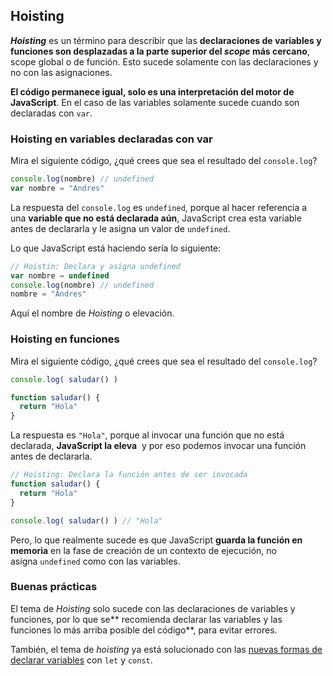 ## ****Hoisting****

***Hoisting*** es un término para describir que las **declaraciones de variables y funciones son desplazadas a la parte superior del *scope* más cercano**, scope global o de función. Esto sucede solamente con las declaraciones y no con las asignaciones.

**El código permanece igual, solo es una interpretación del motor de JavaScript**. En el caso de las variables solamente sucede cuando son declaradas con `var`.

### **Hoisting en variables declaradas con var**

Mira el siguiente código, ¿qué crees que sea el resultado del `console.log`?

```jsx
console.log(nombre) // undefined
var nombre = "Andres"
```

La respuesta del `console.log` es `undefined`, porque al hacer referencia a una **variable que no está declarada aún**, JavaScript crea esta variable antes de declararla y le asigna un valor de `undefined`.

Lo que JavaScript está haciendo sería lo siguiente:

```jsx
// Hoistin: Declara y asigna undefined
var nombre = undefined
console.log(nombre) // undefined
nombre = "Andres"
```

Aquí el nombre de *Hoisting* o elevación.

### **Hoisting en funciones**

Mira el siguiente código, ¿qué crees que sea el resultado del `console.log`?

```jsx
console.log( saludar() )

function saludar() {
  return "Hola"
}
```

La respuesta es `"Hola"`, porque al invocar una función que no está declarada, **JavaScript la eleva**
 y por eso podemos invocar una función antes de declararla.

```jsx
// Hoisting: Declara la función antes de ser invocada
function saludar() {
  return "Hola"
}

console.log( saludar() ) // "Hola"
```

Pero, lo que realmente sucede es que JavaScript **guarda la función en memoria** en la fase de creación de un contexto de ejecución, no asigna `undefined` como con las variables.

### **Buenas prácticas**

El tema de *Hoisting* solo sucede con las declaraciones de variables y funciones, por lo que se** recomienda declarar las variables y las funciones lo más arriba posible del código**, para evitar errores.

También, el tema de *hoisting* ya está solucionado con las [nuevas formas de declarar variables](https://platzi.com/clases/3504-ecmascript-nuevo/51753-let-y-const-y-arrow-functions/) con `let` y `const`.